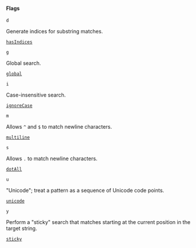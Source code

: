 #### Flags

`d`

Generate indices for substring matches.

[`hasIndices`](https://developer.mozilla.org/en-US/docs/Web/JavaScript/Reference/Global_Objects/RegExp/hasIndices)

`g`

Global search.

[`global`](https://developer.mozilla.org/en-US/docs/Web/JavaScript/Reference/Global_Objects/RegExp/global)

`i`

Case-insensitive search.

[`ignoreCase`](https://developer.mozilla.org/en-US/docs/Web/JavaScript/Reference/Global_Objects/RegExp/ignoreCase)

`m`

Allows `^` and `$` to match newline characters.

[`multiline`](https://developer.mozilla.org/en-US/docs/Web/JavaScript/Reference/Global_Objects/RegExp/multiline)

`s`

Allows `.` to match newline characters.

[`dotAll`](https://developer.mozilla.org/en-US/docs/Web/JavaScript/Reference/Global_Objects/RegExp/dotAll)

`u`

"Unicode"; treat a pattern as a sequence of Unicode code points.

[`unicode`](https://developer.mozilla.org/en-US/docs/Web/JavaScript/Reference/Global_Objects/RegExp/unicode)

`y`

Perform a "sticky" search that matches starting at the current position in the target string.

[`sticky`](https://developer.mozilla.org/en-US/docs/Web/JavaScript/Reference/Global_Objects/RegExp/sticky)